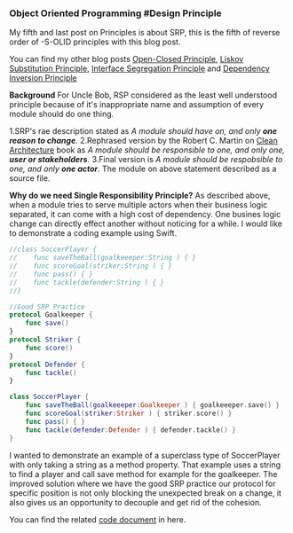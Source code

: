### Object Oriented Programming #Design Principle
My fifth and last post on Principles is about SRP, this is the fifth of reverse order of -S-OLID principles with this blog post.

You can find my other blog posts [Open-Closed Principle](https://ihadahamoment.com/The-Open-Closed-Principle-(OCP)/), [Liskov Substitution Principle](https://ihadahamoment.com/Liskov-Substitution-Principle-(LSP)/), [Interface Segregation Principle](https://ihadahamoment.com/Interface-Segregation-Principle-(ISP)/) and [Dependency Inversion Principle](https://ihadahamoment.com/Dependency-Inversion-Principe-(DIP)/)

**Background**
For Uncle Bob, RSP considered as the least well understood principle because of it's inappropriate name and assumption of every module should do one thing.

1.SRP's rae description stated as 
	_A module should have on, and only **one reason to change**._
2.Rephrased version by the Robert C. Martin on [Clean Architecture](https://www.amazon.com/dp/0134494164/ref=redir_mobile_desktop?_encoding=UTF8&aaxitk=8434daf3e487df1e8f2edba3e416eae3&hsa_cr_id=8875635360201&pd_rd_plhdr=t&pd_rd_r=53d11c49-53c5-4f5d-b2c6-b514524c1e6b&pd_rd_w=LGZv0&pd_rd_wg=TCGzk&ref_=sbx_be_s_sparkle_td_asin_1_img) book as
	_A module should be responsible to one, and only one, **user or stakeholders**._
3.Final version is
	_A module should be respobsible to one, and only **one actor**._
    The module on above statement described as a source file.

**Why do we need Single Responsibility Principle?**
As described above, when a module tries to serve multiple actors when their business logic separated, it can come with a high cost of dependency. One busines logic change can directly effect another without noticing for a while. I would like to demonstrate a coding example using Swift.

 
```swift
//class SoccerPlayer {
//    func saveTheBall(goalkeeeper:String ) { }
//    func scoreGoal(striker:String ) { }
//    func pass() { }
//    func tackle(defender:String ) { }
//}

//Good SRP Practice
protocol Goalkeeper {
    func save()
}
protocol Striker {
    func score()
}
protocol Defender {
    func tackle()
}

class SoccerPlayer {
    func saveTheBall(goalkeeeper:Goalkeeper ) { goalkeeeper.save() }
    func scoreGoal(striker:Striker ) { striker.score() }
    func pass() { }
    func tackle(defender:Defender ) { defender.tackle() }
}
```

I wanted to demonstrate an example of a superclass type of SoccerPlayer with only taking a string as a method property. That example uses a string to find a player and call save method for example for the goalkeeper. The improved solution where we have the good SRP practice our protocol for specific position is not only blocking the unexpected break on a change, it also gives us an opportunity to decouple and get rid of the cohesion.  

You can find the related [code document](https://github.com/YigitCiray/DesignPatternsAndPrinciples/blob/main/Design%20Principles/SingleResponsibilityPrinciple.playground/Contents.swift) in here.




